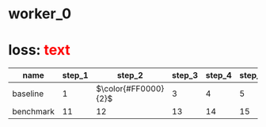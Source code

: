 # worker_0

# loss: <font color='red'> text </font>

| name | step_1 | step_2 | step_3 | step_4 | step_5 | step_6 | step_7 |
| ----- | ----- | ----- | ----- | ----- | ----- | ----- | ----- |
| baseline | 1 | $\color{#FF0000}{2}$ | 3 | 4 | 5 | 6 | 7 |
| benchmark | 11 | 12 | 13 | 14 | 15 |
